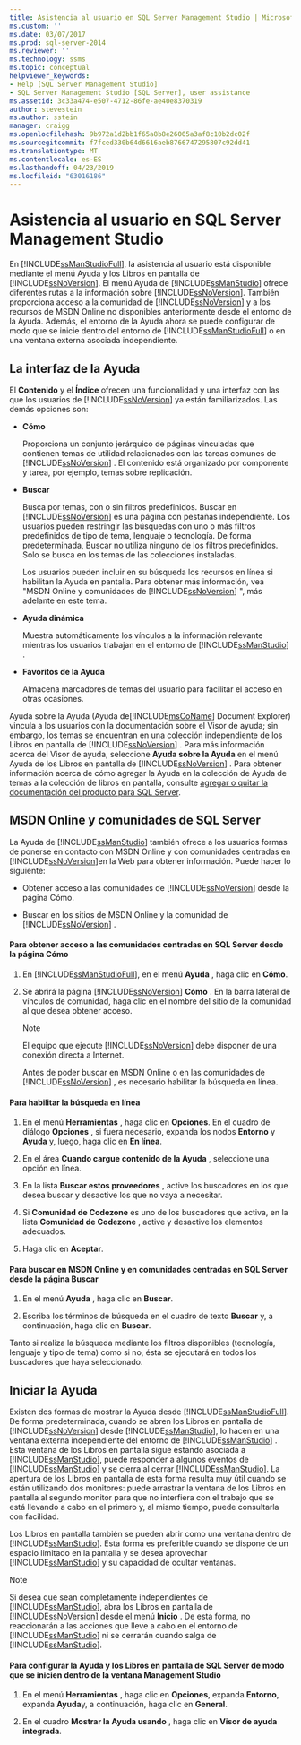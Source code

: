 ```yaml
---
title: Asistencia al usuario en SQL Server Management Studio | Microsoft Docs
ms.custom: ''
ms.date: 03/07/2017
ms.prod: sql-server-2014
ms.reviewer: ''
ms.technology: ssms
ms.topic: conceptual
helpviewer_keywords:
- Help [SQL Server Management Studio]
- SQL Server Management Studio [SQL Server], user assistance
ms.assetid: 3c33a474-e507-4712-86fe-ae40e8370319
author: stevestein
ms.author: sstein
manager: craigg
ms.openlocfilehash: 9b972a1d2bb1f65a8b8e26005a3af8c10b2dc02f
ms.sourcegitcommit: f7fced330b64d6616aeb8766747295807c92dd41
ms.translationtype: MT
ms.contentlocale: es-ES
ms.lasthandoff: 04/23/2019
ms.locfileid: "63016186"
---
```

# <a name="user-assistance-in-sql-server-management-studio"></a>Asistencia al usuario en SQL Server Management Studio
  En [!INCLUDE[ssManStudioFull](../includes/ssmanstudiofull-md.md)], la asistencia al usuario está disponible mediante el menú Ayuda y los Libros en pantalla de [!INCLUDE[ssNoVersion](../includes/ssnoversion-md.md)]. El menú Ayuda de [!INCLUDE[ssManStudio](../includes/ssmanstudio-md.md)] ofrece diferentes rutas a la información sobre [!INCLUDE[ssNoVersion](../includes/ssnoversion-md.md)]. También proporciona acceso a la comunidad de [!INCLUDE[ssNoVersion](../includes/ssnoversion-md.md)] y a los recursos de MSDN Online no disponibles anteriormente desde el entorno de la Ayuda. Además, el entorno de la Ayuda ahora se puede configurar de modo que se inicie dentro del entorno de [!INCLUDE[ssManStudioFull](../includes/ssmanstudiofull-md.md)] o en una ventana externa asociada independiente.  
  
## <a name="the-help-interface"></a>La interfaz de la Ayuda  
 El **Contenido** y el **Índice** ofrecen una funcionalidad y una interfaz con las que los usuarios de [!INCLUDE[ssNoVersion](../includes/ssnoversion-md.md)] ya están familiarizados. Las demás opciones son:  
  
-   **Cómo**  
  
     Proporciona un conjunto jerárquico de páginas vinculadas que contienen temas de utilidad relacionados con las tareas comunes de [!INCLUDE[ssNoVersion](../includes/ssnoversion-md.md)] . El contenido está organizado por componente y tarea, por ejemplo, temas sobre replicación.  
  
-   **Buscar**  
  
     Busca por temas, con o sin filtros predefinidos. Buscar en [!INCLUDE[ssNoVersion](../includes/ssnoversion-md.md)] es una página con pestañas independiente. Los usuarios pueden restringir las búsquedas con uno o más filtros predefinidos de tipo de tema, lenguaje o tecnología. De forma predeterminada, Buscar no utiliza ninguno de los filtros predefinidos. Solo se busca en los temas de las colecciones instaladas.  
  
     Los usuarios pueden incluir en su búsqueda los recursos en línea si habilitan la Ayuda en pantalla. Para obtener más información, vea "MSDN Online y comunidades de [!INCLUDE[ssNoVersion](../includes/ssnoversion-md.md)] ", más adelante en este tema.  
  
-   **Ayuda dinámica**  
  
     Muestra automáticamente los vínculos a la información relevante mientras los usuarios trabajan en el entorno de [!INCLUDE[ssManStudio](../includes/ssmanstudio-md.md)] .  
  
-   **Favoritos de la Ayuda**  
  
     Almacena marcadores de temas del usuario para facilitar el acceso en otras ocasiones.  
  
 Ayuda sobre la Ayuda (Ayuda de[!INCLUDE[msCoName](../includes/msconame-md.md)] Document Explorer) vincula a los usuarios con la documentación sobre el Visor de ayuda; sin embargo, los temas se encuentran en una colección independiente de los Libros en pantalla de [!INCLUDE[ssNoVersion](../includes/ssnoversion-md.md)] . Para más información acerca del Visor de ayuda, seleccione **Ayuda sobre la Ayuda** en el menú Ayuda de los Libros en pantalla de [!INCLUDE[ssNoVersion](../includes/ssnoversion-md.md)] . Para obtener información acerca de cómo agregar la Ayuda en la colección de Ayuda de temas a la colección de libros en pantalla, consulte [agregar o quitar la documentación del producto para SQL Server](../2014-toc/books-online-for-sql-server-2014.md).  
  
## <a name="msdn-online-and-sql-server-communities"></a>MSDN Online y comunidades de SQL Server  
 La Ayuda de [!INCLUDE[ssManStudio](../includes/ssmanstudio-md.md)] también ofrece a los usuarios formas de ponerse en contacto con MSDN Online y con comunidades centradas en [!INCLUDE[ssNoVersion](../includes/ssnoversion-md.md)]en la Web para obtener información. Puede hacer lo siguiente:  
  
-   Obtener acceso a las comunidades de [!INCLUDE[ssNoVersion](../includes/ssnoversion-md.md)] desde la página Cómo.  
  
-   Buscar en los sitios de MSDN Online y la comunidad de [!INCLUDE[ssNoVersion](../includes/ssnoversion-md.md)] .  
  
#### <a name="to-access-sql-server-focused-communities-from-the-how-do-i-page"></a>Para obtener acceso a las comunidades centradas en SQL Server desde la página Cómo  
  
1.  En [!INCLUDE[ssManStudioFull](../includes/ssmanstudiofull-md.md)], en el menú **Ayuda** , haga clic en **Cómo**.  
  
2.  Se abrirá la página [!INCLUDE[ssNoVersion](../includes/ssnoversion-md.md)] **Cómo** . En la barra lateral de vínculos de comunidad, haga clic en el nombre del sitio de la comunidad al que desea obtener acceso.  
  
    > [!NOTE]  
    >  El equipo que ejecute [!INCLUDE[ssNoVersion](../includes/ssnoversion-md.md)] debe disponer de una conexión directa a Internet.  
  
     Antes de poder buscar en MSDN Online o en las comunidades de [!INCLUDE[ssNoVersion](../includes/ssnoversion-md.md)] , es necesario habilitar la búsqueda en línea.  
  
#### <a name="to-enable-online-search"></a>Para habilitar la búsqueda en línea  
  
1.  En el menú **Herramientas** , haga clic en **Opciones**. En el cuadro de diálogo **Opciones** , si fuera necesario, expanda los nodos **Entorno** y **Ayuda** y, luego, haga clic en **En línea**.  
  
2.  En el área **Cuando cargue contenido de la Ayuda** , seleccione una opción en línea.  
  
3.  En la lista **Buscar estos proveedores** , active los buscadores en los que desea buscar y desactive los que no vaya a necesitar.  
  
4.  Si **Comunidad de Codezone** es uno de los buscadores que activa, en la lista **Comunidad de Codezone** , active y desactive los elementos adecuados.  
  
5.  Haga clic en **Aceptar**.  
  
#### <a name="to-search-msdn-online-and-sql-server-focused-communities-from-the-search-page"></a>Para buscar en MSDN Online y en comunidades centradas en SQL Server desde la página Buscar  
  
1.  En el menú **Ayuda** , haga clic en **Buscar**.  
  
2.  Escriba los términos de búsqueda en el cuadro de texto **Buscar** y, a continuación, haga clic en **Buscar**.  
  
 Tanto si realiza la búsqueda mediante los filtros disponibles (tecnología, lenguaje y tipo de tema) como si no, ésta se ejecutará en todos los buscadores que haya seleccionado.  
  
## <a name="launching-help"></a>Iniciar la Ayuda  
 Existen dos formas de mostrar la Ayuda desde [!INCLUDE[ssManStudioFull](../includes/ssmanstudiofull-md.md)]. De forma predeterminada, cuando se abren los Libros en pantalla de [!INCLUDE[ssNoVersion](../includes/ssnoversion-md.md)] desde [!INCLUDE[ssManStudio](../includes/ssmanstudio-md.md)], lo hacen en una ventana externa independiente del entorno de [!INCLUDE[ssManStudio](../includes/ssmanstudio-md.md)] . Esta ventana de los Libros en pantalla sigue estando asociada a [!INCLUDE[ssManStudio](../includes/ssmanstudio-md.md)], puede responder a algunos eventos de [!INCLUDE[ssManStudio](../includes/ssmanstudio-md.md)] y se cierra al cerrar [!INCLUDE[ssManStudio](../includes/ssmanstudio-md.md)]. La apertura de los Libros en pantalla de esta forma resulta muy útil cuando se están utilizando dos monitores: puede arrastrar la ventana de los Libros en pantalla al segundo monitor para que no interfiera con el trabajo que se está llevando a cabo en el primero y, al mismo tiempo, puede consultarla con facilidad.  
  
 Los Libros en pantalla también se pueden abrir como una ventana dentro de [!INCLUDE[ssManStudio](../includes/ssmanstudio-md.md)]. Esta forma es preferible cuando se dispone de un espacio limitado en la pantalla y se desea aprovechar [!INCLUDE[ssManStudio](../includes/ssmanstudio-md.md)] y su capacidad de ocultar ventanas.  
  
> [!NOTE]  
>  Si desea que sean completamente independientes de [!INCLUDE[ssManStudio](../includes/ssmanstudio-md.md)], abra los Libros en pantalla de [!INCLUDE[ssNoVersion](../includes/ssnoversion-md.md)] desde el menú **Inicio** . De esta forma, no reaccionarán a las acciones que lleve a cabo en el entorno de [!INCLUDE[ssManStudio](../includes/ssmanstudio-md.md)] ni se cerrarán cuando salga de [!INCLUDE[ssManStudio](../includes/ssmanstudio-md.md)].  
  
#### <a name="to-configure-help-and-sql-server-books-online-to-launch-inside-the-management-studio-window"></a>Para configurar la Ayuda y los Libros en pantalla de SQL Server de modo que se inicien dentro de la ventana Management Studio  
  
1.  En el menú **Herramientas** , haga clic en **Opciones**, expanda **Entorno**, expanda **Ayuda**y, a continuación, haga clic en **General**.  
  
2.  En el cuadro **Mostrar la Ayuda usando** , haga clic en **Visor de ayuda integrada**.  
  
  
